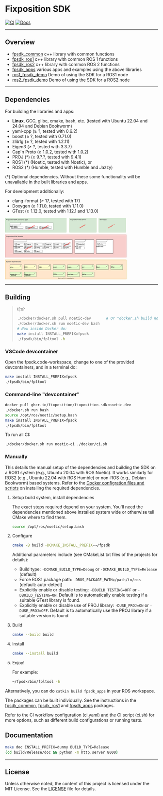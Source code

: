 # Fixposition SDK

[![CI](https://github.com/fixposition/fixposition_utility/actions/workflows/ci.yml/badge.svg)](https://github.com/fixposition/fixposition_utility/actions/workflows/ci.yml)
[![Docs](https://img.shields.io/badge/Documentation-781808)](https://fixposition.github.io/fixposition_utility/fixposition-sdk-docs)

---
## Overview

- [fpsdk_common](../fpsdk_common/README.md) c++ library with common functions
- [fpsdk_ros1](../fpsdk_ros1/README.md) c++ library with common ROS 1 functions
- [fpsdk_ros2](../fpsdk_ros2/README.md) c++ library with common ROS 2 functions
- [fpsdk_apps](../fpsdk_apps/README.md) various apps and examples using the above libraries
- [ros1_fpsdk_demo](../ros1_fpsdk_demo/README.md) Demo of using the SDK for a ROS1 node
- [ros2_fpsdk_demo](../ros2_fpsdk_demo/README.md) Demo of using the SDK for a ROS2 node

---
## Dependencies

For building the libraries and apps:

- **Linux**, GCC, glibc, cmake, bash, etc. (tested with Ubuntu 22.04 and 24.04 and Debian Bookworm)
- yaml-cpp        (≥ ?,      tested with 0.6.2)
- boost           (≥ ?,      tested with 0.71.0)
- zlib1g          (≥ ?,      tested with 1.2.11)
- Eigen3          (≥ ?,      tested with 3.3.7)
- Cap'n Proto     (≥ 1.0.2,  tested with 1.0.2)
- PROJ (*)        (≥ 9.?.?,  tested with 9.4.1)
- ROS1 (*)        (Noetic,   tested with Noetic), or
- ROS2 (*)        (Humble,   tested with Humble and Jazzy)

(*) Optional dependencies. Without these some functionality will be unavailable in the built libraries and apps.

For development additionally:

- clang-format (≥ 17, tested with 17)
- Doxygen      (≥ 1.11.0, tested with 1.11.0)
- GTest        (≥ 1.12.0, tested with 1.12.1 and 1.13.0)

<img src="fpsdk-overview.drawio.svg" width="400">

---
## Building

> *tl;dr*
> ```sh
> ./docker/docker.sh pull noetic-dev       # Or "docker.sh build noetic-dev" to build it locally
> ./docker/docker.sh run noetic-dev bash
> # Now inside Docker do:
> make install INSTALL_PREFIX=fpsdk
> ./fpsdk/bin/fpltool -h
> ```

### VSCode devcontainer

Open the fpsdk.code-workspace, change to one of the provided devcontainers, and in a terminal do:

```sh
make install INSTALL_PREFIX=fpsdk
./fpsdk/bin/fpltool
```

### Command-line "devcontainer"

```sh
docker pull ghcr.io/fixposition/fixposition-sdk:noetic-dev
./docker.sh run bash
source /opt/ros/noetic/setup.bash
make install INSTALL_PREFIX=fpsdk
./fpsdk/bin/fpltool
```

To run all CI:

```sh
./docker/docker.sh run noetic-ci ./docker/ci.sh
```

### Manually

This details the manual setup of the dependencies and building the SDK on a ROS1 system (e.g., Ubuntu 20.04 with ROS
Noetic). It works similarly for ROS2 (e.g., Ubuntu 22.04 with ROS Humble) or non-ROS (e.g., Debian Bookworm) based
systems. Refer to the [Docker configration files and scripts](./docker) on installing the required dependencies.


1. Setup build system, install dependencies

    The exact steps required depend on your system. You'll need the dependencies mentioned above installed system wide
    or otherwise tell CMake where to find them.

    ```sh
    source /opt/ros/noetic/setup.bash
    ```

3. Configure

    ```sh
    cmake -B build -DCMAKE_INSTALL_PREFIX=~/fpsdk
    ```

    Additional parameters include (see CMakeList.txt files of the projects for details):

    - Build type: `-DCMAKE_BUILD_TYPE=Debug` or `-DCMAKE_BUILD_TYPE=Release` (default)
    - Force ROS1 package path: `-DROS_PACKAGE_PATH=/path/to/ros` (default: auto-detect)
    - Explicitly enable or disable testing: `-DBUILD_TESTING=OFF` or `-DBUILD_TESTING=ON`. Default is to automatically
      enable testing if a suitable GTest library is found.
    - Explicitly enable or disable use of PROJ library: `-DUSE_PROJ=ON` or `-DUSE_PROJ=OFF`. Default is to
      automatically use the PROJ library if a suitable version is found

4. Build

    ```sh
    cmake --build build
    ```

5. Install

    ```sh
    cmake --install build
    ```

6. Enjoy!

    For example:

    ```sh
    ~/fpsdk/bin/fpltool -h
    ```

Alternatively, you can do `catkin build fpsdk_apps` in your ROS workspace.

The packages can be built individually. See the instructions in the [fpsdk_common](fpsdk_common/README.md),
[fpsdk_ros1](fpsdk_ros1/README.md) and [fpsdk_apps](fpsdk_apps/README.md) packages.

Refer to the CI workflow configuration ([ci.yaml](./.github/workflows/ci.yml)) and the CI script
([ci.sh](./docker/ci.sh)) for more options, such as different build configurations or running tests.


## Documentation

```sh
make doc INSTALL_PREFIX=dummy BUILD_TYPE=Release
(cd build/Release/doc && python -m http.server 8000)
```



---
## License

Unless otherwise noted, the content of this project is licensed under the MIT License.
See the [LICENSE](LICENSE) file for details.
